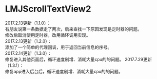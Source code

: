 # LMJScrollTextView2

2017.2.13更新（1.1.0）：        
有朋友说第一条数据走了两次，后来查找一下原因发现是定时器的问题。           
修改后取消使用定时器，改用循环调用实现。            
2017.2.13更新（1.2.0）：            
添加了一个简单的代理回调，用于返回当前信息的序号。             
2017.2.14更新（1.3.0）：              
修复进入其他页面后，循环速度剧增、消耗大量cpu的的问题。
2017.7.29更新（1.3.1）：            
修复app进入后台后，循环速度剧增、消耗大量cpu的的问题。              
